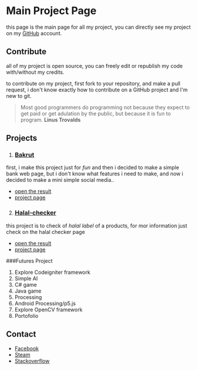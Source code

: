 # Main Project Page

this page is the main page for all my project, you can directly see my project on my [GitHub](github.com/cowdink) account.

## Contribute

all of my project is open source, you can freely edit or republish my code with/without my credits.

to contribute on my project, first fork to your repository, and make a pull request, i don't know exactly how to contribute on a GitHub project and I'm new to git.


> Most good programmers do programming not because they expect 
> to get paid or get adulation by the public, but because it is 
> fun to program.
**Linus Trovalds**

## Projects

1. ### [Bakrut](http://www.bankrut.16mb.com)
first, i make this project just for *fun* and then i decided to 
make a simple bank web page, but i don't know what features i 
need to make, and now i decided to make a mini simple social 
media.. 
* [open the result](http://www.bankrut.16mb.com)
* [project page](https://cowdink.github.io/bankrut) <br />

2. ### [Halal-checker](http://www.bankrut.16mb.com)
this project is to check of *halal label* of a products, for mor 
information just check on the halal checker page
* [open the result](http://www.bankrut.16mb.com/halal-checker)
* [project page](https://cowdink.github.io/halal-checker) <br />

###Futures Project

1. Explore Codeigniter framework
2. Simple AI
3. C# game
4. Java game
5. Processing
6. Android Processing/p5.js
7. Explore OpenCV framework
8. Portofolio

## Contact

* [Facebook](http://www.facebook.com/rehan.syahputra.7792) 
* [Steam](http://www.steamcommunity.com/id/xnyhz)
* [Stackoverflow](http://www.stackoverflow.com/users/7343110/rehan-syahputra)
